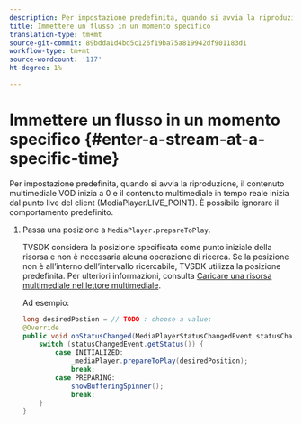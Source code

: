 ```yaml
---
description: Per impostazione predefinita, quando si avvia la riproduzione, il contenuto multimediale VOD inizia a 0 e il contenuto multimediale in tempo reale inizia dal punto live del client (MediaPlayer.LIVE_POINT). È possibile ignorare il comportamento predefinito.
title: Immettere un flusso in un momento specifico
translation-type: tm+mt
source-git-commit: 89bdda1d4bd5c126f19ba75a819942df901183d1
workflow-type: tm+mt
source-wordcount: '117'
ht-degree: 1%

---
```



# Immettere un flusso in un momento specifico {#enter-a-stream-at-a-specific-time}

Per impostazione predefinita, quando si avvia la riproduzione, il contenuto multimediale VOD inizia a 0 e il contenuto multimediale in tempo reale inizia dal punto live del client (MediaPlayer.LIVE_POINT). È possibile ignorare il comportamento predefinito.

1. Passa una posizione a `MediaPlayer.prepareToPlay`.

   TVSDK considera la posizione specificata come punto iniziale della risorsa e non è necessaria alcuna operazione di ricerca. Se la posizione non è all’interno dell’intervallo ricercabile, TVSDK utilizza la posizione predefinita. Per ulteriori informazioni, consulta [Caricare una risorsa multimediale nel lettore multimediale](../../../tvsdk-2.7-for-android/content-playback-options/mediaplayer-initialize-for-video/t-psdk-android-2.7-media-resource-load.md).

   Ad esempio:

   ```java
   long desiredPostion = // TODO : choose a value; 
   @Override 
   public void onStatusChanged(MediaPlayerStatusChangedEvent statusChangedEvent) {   
       switch (statusChangedEvent.getStatus()) { 
           case INITIALIZED: 
               _mediaPlayer.prepareToPlay(desiredPosition); 
               break; 
           case PREPARING: 
               showBufferingSpinner(); 
               break; 
       } 
   }
   ```

